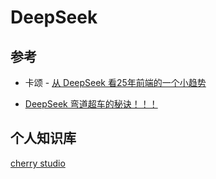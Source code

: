 # DeepSeek

## 参考

- 卡颂 - [从 DeepSeek 看25年前端的一个小趋势](https://mp.weixin.qq.com/s/rrYofeAFFXWiyEUbxi9EPA)

- [DeepSeek 弯道超车的秘诀！！！](https://mp.weixin.qq.com/s/NnTbkjcZc4YOk2PfDRYtSA)

## 个人知识库

[cherry studio](https://cherry-ai.com/)